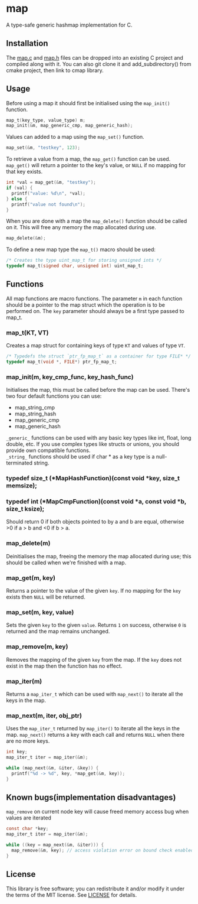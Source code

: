 # map
A type-safe generic hashmap implementation for C.

## Installation 
The [map.c](src/cmap.c?raw=1) and [map.h](src/cmap.h?raw=1) files can be dropped
into an existing C project and compiled along with it.
You can also git clone it and add_subdirectory() from cmake project, then link to cmap library.


## Usage
Before using a map it should first be initialised using the `map_init()`
function.
```c
map_t(key_type, value_type) m;
map_init(&m, map_generic_cmp, map_generic_hash);
```

Values can added to a map using the `map_set()` function.
```c
map_set(&m, "testkey", 123);
```

To retrieve a value from a map, the `map_get()` function can be used.
`map_get()` will return a pointer to the key's value, or `NULL` if no mapping
for that key exists.

```c
int *val = map_get(&m, "testkey");
if (val) {
  printf("value: %d\n", *val);
} else {
  printf("value not found\n");
}
```

When you are done with a map the `map_delete()` function should be called on
it. This will free any memory the map allocated during use.
```c
map_delete(&m);
```

To define a new map type the `map_t()` macro should be used:
```c
/* Creates the type uint_map_t for storing unsigned ints */
typedef map_t(signed char, unsigned int) uint_map_t;
```

## Functions
All map functions are macro functions. The parameter `m` in each function
should be a pointer to the map struct which the operation is to be performed
on. The `key` parameter should always be a first type passed to map_t.

### map\_t(KT, VT)
Creates a map struct for containing keys of type `KT` and values of type `VT`.
```c
/* Typedefs the struct `ptr_fp_map_t` as a container for type FILE* */
typedef map_t(void *, FILE*) ptr_fp_map_t;
```

### map\_init(m, key_cmp_func, key_hash_func)
Initialises the map, this must be called before the map can be used. 
There's two four default functions you can use:
  - map_string_cmp 
  - map_string_hash
  - map_generic_cmp
  - map_generic_hash

`_generic_` functions can be used with any basic key types like int, float, long double, etc.
If you use complex types like structs or unions, you should provide own compatible functions. \
`_string_` functions should be used if char * as a key type is a null-terminated string.

### typedef size_t (*MapHashFunction)(const void *key, size_t memsize);

### typedef int (*MapCmpFunction)(const void *a, const void *b, size_t ksize);
Should return 0 if both objects pointed to by a and b are equal, otherwise >0 if a > b and <0 if b > a.

### map\_delete(m)
Deinitialises the map, freeing the memory the map allocated during use;
this should be called when we're finished with a map.

### map\_get(m, key)
Returns a pointer to the value of the given `key`. If no mapping for the `key`
exists then `NULL` will be returned.

### map\_set(m, key, value)
Sets the given `key` to the given `value`. Returns `1` on success, otherwise
`0` is returned and the map remains unchanged.

### map\_remove(m, key)
Removes the mapping of the given `key` from the map. If the `key` does not
exist in the map then the function has no effect.

### map\_iter(m)
Returns a `map_iter_t` which can be used with `map_next()` to iterate all the
keys in the map.


### map\_next(m, iter, obj_ptr)
Uses the `map_iter_t` returned by `map_iter()` to iterate all the keys in the
map. `map_next()` returns a key with each call and returns `NULL` when there
are no more keys.
```c
int key;
map_iter_t iter = map_iter(&m);

while (map_next(&m, &iter, &key)) {
  printf("%d -> %d", key, *map_get(&m, key));
}
```

## Known bugs(implementation disadvantages)
`map_remove` on current node key will cause freed memory access bug when values are iterated
```c
const char *key;
map_iter_t iter = map_iter(&m);

while ((key = map_next(&m, &iter))) {
  map_remove(&m, key); // access violation error on bound check enabled debuggers(MSVC), freed memory is accessed, key ptr is no longer valid
}
```



## License
This library is free software; you can redistribute it and/or modify it under
the terms of the MIT license. See [LICENSE](LICENSE) for details.
